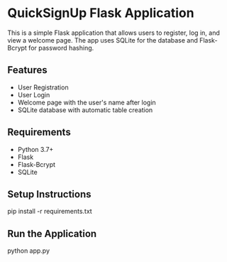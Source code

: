 # QuickSignUp Flask Application

This is a simple Flask application that allows users to register, log in, and view a welcome page. The app uses SQLite for the database and Flask-Bcrypt for password hashing.

## Features
- User Registration
- User Login
- Welcome page with the user's name after login
- SQLite database with automatic table creation

## Requirements

- Python 3.7+
- Flask
- Flask-Bcrypt
- SQLite

## Setup Instructions
pip install -r requirements.txt

## Run the Application
python app.py
